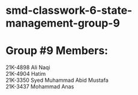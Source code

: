 # smd-classwork-6-state-management-group-9

# Group #9 Members: 

21K-4898 Ali Naqi <br>
21K-4904 Hatim <br>
21K-3350 Syed Muhammad Abid Mustafa <br>
21K-3437 Mohammad Anas
